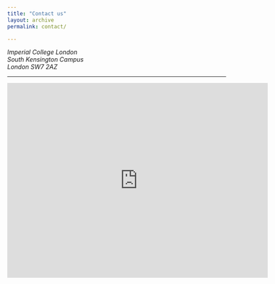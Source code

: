 ```yaml
---
title: "Contact us"
layout: archive
permalink: contact/

---
```


<address>
  Imperial College London<br /> South Kensington Campus<br /> London SW7 2AZ
</address>
  
---

<iframe src="https://www.google.com/maps/embed?pb=!1m18!1m12!1m3!1d2483.7855336015627!2d-0.17706588439764165!3d51.49880301915287!2m3!1f0!2f0!3f0!3m2!1i1024!2i768!4f13.1!3m3!1m2!1s0x48760567da220a01%3A0x31911b371c692e86!2sImperial+College+London!5e0!3m2!1sde!2suk!4v1549636566586" width="600" height="450" frameborder="0" style="border:0" allowfullscreen></iframe>

